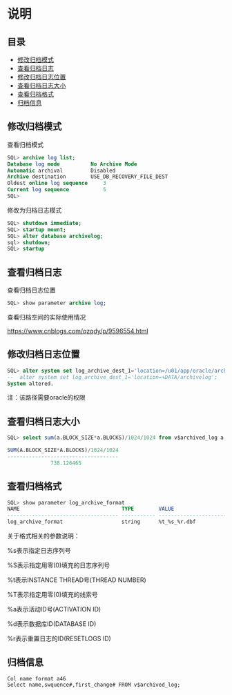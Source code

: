 # 说明

## 目录

-   [修改归档模式](#修改归档模式)
-   [查看归档日志](#查看归档日志)
-   [修改归档日志位置](#修改归档日志位置)
-   [查看归档日志大小](#查看归档日志大小)
-   [查看归档格式](#查看归档格式)
-   [归档信息](#归档信息)

## 修改归档模式

查看归档模式

```sql
SQL> archive log list; 
Database log mode	       No Archive Mode
Automatic archival	       Disabled
Archive destination	       USE_DB_RECOVERY_FILE_DEST
Oldest online log sequence     3
Current log sequence	       5
SQL> 
```

修改为归档日志模式

```sql
SQL> shutdown immediate;
SQL> startup mount;
SQL> alter database archivelog;
sql> shutdown;
SQL> startup
```

## 查看归档日志

查看归档日志位置

```sql
SQL> show parameter archive log;
```

查看归档空间的实际使用情况

<https://www.cnblogs.com/qzqdy/p/9596554.html>

## 修改归档日志位置

```sql
SQL> alter system set log_archive_dest_1='location=/u01/app/oracle/archive';
--  alter system set log_archive_dest_1='location=+DATA/archivelog';
System altered.  
```

注：该路径需要oracle的权限

## 查看归档日志大小

```sql
SQL> select sum(a.BLOCK_SIZE*a.BLOCKS)/1024/1024 from v$archived_log a where a.DELETED='NO'; 

SUM(A.BLOCK_SIZE*A.BLOCKS)/1024/1024
------------------------------------
			  738.126465
```

## 查看归档格式

```sql
SQL> show parameter log_archive_format  
NAME                                 TYPE        VALUE  
------------------------------------ ----------- ------------------------------  
log_archive_format                   string      %t_%s_%r.dbf
```

关于格式相关的参数说明：

%s表示指定日志序列号

%S表示指定用零(0)填充的日志序列号

%t表示INSTANCE THREAD号(THREAD NUMBER)

%T表示指定用零(0)填充的线索号

%a表示活动ID号(ACTIVATION ID)

%d表示数据库ID(DATABASE ID)

%r表示重置日志的ID(RESETLOGS ID)

## 归档信息

```纯文本
Col name format a46
Select name,swquence#,first_change# FROM v$archived_log;
```
